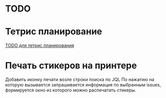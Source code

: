 # TODO

# Тетрис планирование

[TODO для тетрис планирования](./tetris-planning/todo.md)

# Печать стикеров на принтере
Добавить иконку печати возле строки поиска по JQL
По нажатию на которую вызывается запрашивается информация по
выбранным issues, формируется окно из которого можно распечатать стикеры.

